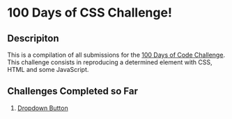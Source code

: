 ﻿# 100 Days of CSS Challenge!
## Descripiton
This is a compilation of all submissions for the [100 Days of Code Challenge](https://100dayscss.com). This challenge consists in reproducing a determined element with CSS, HTML and some JavaScript.

## Challenges Completed so Far

1. [Dropdown Button](https://codepen.io/mapra99/pen/zYOeRPP)
